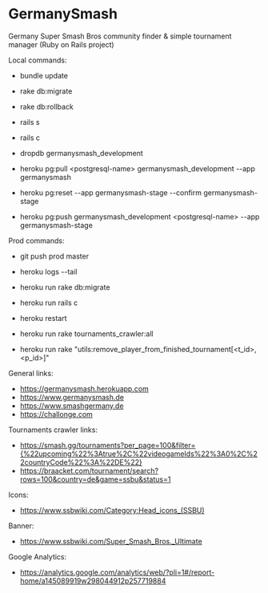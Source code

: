 # GermanySmash
Germany Super Smash Bros community finder & simple tournament manager (Ruby on Rails project)

Local commands:
- bundle update
- rake db:migrate
- rake db:rollback
- rails s
- rails c

- dropdb germanysmash_development
- heroku pg:pull \<postgresql-name\> germanysmash_development --app germanysmash

- heroku pg:reset --app germanysmash-stage --confirm germanysmash-stage
- heroku pg:push germanysmash_development \<postgresql-name\> --app germanysmash-stage

Prod commands:
- git push prod master
- heroku logs --tail
- heroku run rake db:migrate
- heroku run rails c
- heroku restart

- heroku run rake tournaments_crawler:all
<!-- - heroku run rake results_crawler:all -->
- heroku run rake "utils:remove_player_from_finished_tournament[<t_id>,<p_id>]"

General links:
- https://germanysmash.herokuapp.com
- https://www.germanysmash.de
- https://www.smashgermany.de
- https://challonge.com

Tournaments crawler links:
- https://smash.gg/tournaments?per_page=100&filter={%22upcoming%22%3Atrue%2C%22videogameIds%22%3A0%2C%22countryCode%22%3A%22DE%22}
- https://braacket.com/tournament/search?rows=100&country=de&game=ssbu&status=1

Icons:
- https://www.ssbwiki.com/Category:Head_icons_(SSBU)

Banner:
- https://www.ssbwiki.com/Super_Smash_Bros._Ultimate

Google Analytics:
- https://analytics.google.com/analytics/web/?pli=1#/report-home/a145089919w298044912p257719884
